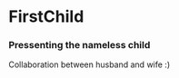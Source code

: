 <h1>FirstChild</h1>
<h3>Pressenting the nameless child</h3>
<p>Collaboration between husband and wife :)</p>
